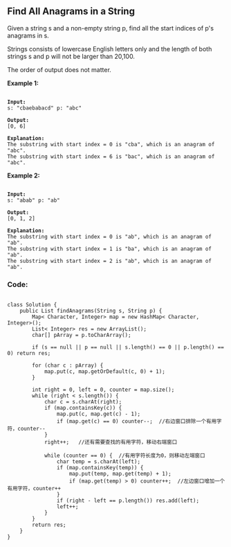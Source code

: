 ## Find All Anagrams in a String

Given a string s and a non-empty string p, find all the start indices of p's anagrams in s.

Strings consists of lowercase English letters only and the length of both strings s and p will not be larger than 20,100.

The order of output does not matter.

<strong>Example 1:</strong>
<pre><code>
<strong>Input:</strong>
s: "cbaebabacd" p: "abc"</br>
<strong>Output:</strong>
[0, 6]</br>
<strong>Explanation:</strong>
The substring with start index = 0 is "cba", which is an anagram of "abc".
The substring with start index = 6 is "bac", which is an anagram of "abc".
</code></pre>
<strong>Example 2:</strong>
<pre><code>
<strong>Input:</strong>
s: "abab" p: "ab"</br>
<strong>Output:</strong>
[0, 1, 2]</br>
<strong>Explanation:</strong>
The substring with start index = 0 is "ab", which is an anagram of "ab".
The substring with start index = 1 is "ba", which is an anagram of "ab".
The substring with start index = 2 is "ab", which is an anagram of "ab".
</code></pre>

### Code:
<pre><code>
class Solution {
    public List<Integer> findAnagrams(String s, String p) {
        Map< Character, Integer> map = new HashMap< Character, Integer>();
        List< Integer> res = new ArrayList<Integer>();
        char[] pArray = p.toCharArray();
        
        if (s == null || p == null || s.length() == 0 || p.length() == 0) return res;
        
        for (char c : pArray) {
            map.put(c, map.getOrDefault(c, 0) + 1);
        }
        
        int right = 0, left = 0, counter = map.size();
        while (right < s.length()) {
            char c = s.charAt(right);
            if (map.containsKey(c)) {
                map.put(c, map.get(c) - 1);
                if (map.get(c) == 0) counter--;  //右边窗口排除一个有用字符，counter--
            }
            right++;   //还有需要查找的有用字符，移动右端窗口
            
            while (counter == 0) {  //有用字符长度为0，则移动左端窗口
                char temp = s.charAt(left);
                if (map.containsKey(temp)) {
                    map.put(temp, map.get(temp) + 1);
                    if (map.get(temp) > 0) counter++;  //左边窗口增加一个有用字符，counter++
                }
                if (right - left == p.length()) res.add(left);
                left++;
            }
        }
        return res;
    }
}
</code></pre>